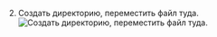 2. Создать директорию, переместить файл туда.
![Создать директорию, переместить файл туда.](https://i.ibb.co/zPnrZ05/123456789.jpg)

